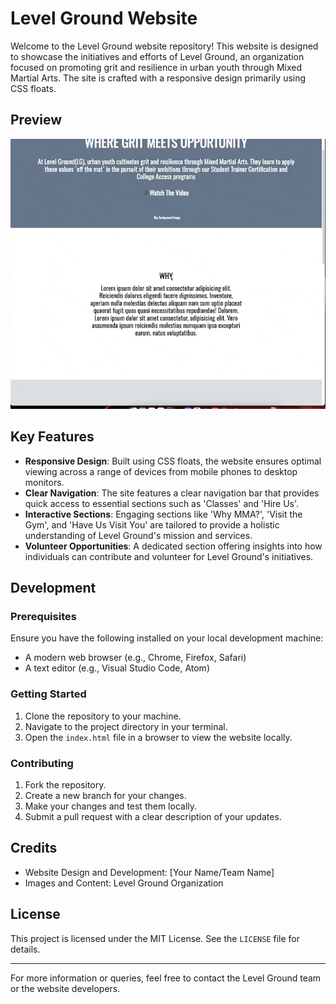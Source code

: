 # Level Ground Website

Welcome to the Level Ground website repository! This website is designed to showcase the initiatives and efforts of Level Ground, an organization focused on promoting grit and resilience in urban youth through Mixed Martial Arts. The site is crafted with a responsive design primarily using CSS floats.

## Preview

![Level Ground Website Preview](img/../template/img/LevelGround.gif)

## Key Features

- **Responsive Design**: Built using CSS floats, the website ensures optimal viewing across a range of devices from mobile phones to desktop monitors.
- **Clear Navigation**: The site features a clear navigation bar that provides quick access to essential sections such as 'Classes' and 'Hire Us'.
- **Interactive Sections**: Engaging sections like 'Why MMA?', 'Visit the Gym', and 'Have Us Visit You' are tailored to provide a holistic understanding of Level Ground's mission and services.
- **Volunteer Opportunities**: A dedicated section offering insights into how individuals can contribute and volunteer for Level Ground's initiatives.

## Development

### Prerequisites

Ensure you have the following installed on your local development machine:

- A modern web browser (e.g., Chrome, Firefox, Safari)
- A text editor (e.g., Visual Studio Code, Atom)

### Getting Started

1. Clone the repository to your machine.
2. Navigate to the project directory in your terminal.
3. Open the `index.html` file in a browser to view the website locally.

### Contributing

1. Fork the repository.
2. Create a new branch for your changes.
3. Make your changes and test them locally.
4. Submit a pull request with a clear description of your updates.

## Credits

- Website Design and Development: [Your Name/Team Name]
- Images and Content: Level Ground Organization

## License

This project is licensed under the MIT License. See the `LICENSE` file for details.

---

For more information or queries, feel free to contact the Level Ground team or the website developers.

